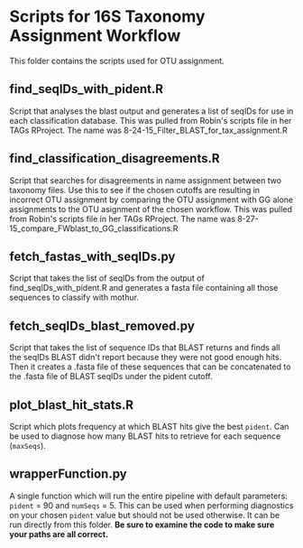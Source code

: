 Scripts for 16S Taxonomy Assignment Workflow
===

This folder contains the scripts used for OTU assignment.


find_seqIDs_with_pident.R
---

Script that analyses the blast output and generates a list of seqIDs for  use in each classification database.  This was pulled from Robin's scripts file in her TAGs RProject. The name was 8-24-15_Filter_BLAST_for_tax_assignment.R


find_classification_disagreements.R
---

Script that searches for disagreements in name assignment between two taxonomy files. Use this to see if the chosen cutoffs are resulting in incorrect OTU assignment by comparing the OTU assignment with GG alone assignments to the OTU asignment of the chosen workflow. This was pulled from Robin's scripts file in her TAGs RProject. The name was 8-27-15_compare_FWblast_to_GG_classifications.R


fetch_fastas_with_seqIDs.py
---

Script that takes the list of seqIDs from the output of find_seqIDs_with_pident.R and generates a fasta file containing all those sequences to classify with mothur.


fetch_seqIDs_blast_removed.py
---

Script that takes the list of sequence IDs that BLAST returns and finds all the seqIDs BLAST didn't report because they were not good enough hits. Then it creates a .fasta file of these sequences that can be concatenated to the .fasta file of BLAST seqIDs under the pident cutoff.


plot_blast_hit_stats.R
---

Script which plots frequency at which BLAST hits give the best `pident`. Can be used to diagnose how many BLAST hits to retrieve for each sequence (`maxSeqs`).

wrapperFunction.py
---
A single function which will run the entire pipeline with default parameters: `pident` = 90 and `numSeqs` = 5. This can be used when performing diagnostics on your chosen `pident` value but should not be used otherwise. It can be run directly from this folder. **Be sure to examine the code to make sure your paths are all correct.**

